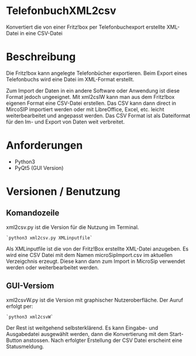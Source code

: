 # TelefonbuchXML2csv

Konvertiert die von einer Fritz!box per Telefonbuchexport erstellte XML-Datei in eine CSV-Datei   

# Beschreibung
Die Fritz!box kann angelegte Telefonbücher exportieren. Beim Export eines Telefonbuchs wird eine Datei im XML-Format erstellt. 

Zum Import der Daten in ein andere Software oder Anwendung ist diese Format jedoch ungeeignet. Mit xml2cslW kann man aus dem Fritz!box eigenen Format eine CSV-Datei erstellen.
Das CSV kann dann direct in MircoSIP importiert werden oder mit LibreOffice, Excel, etc. leicht weiterbearbeitet und angepasst werden. Das CSV Format ist als Dateiformat für den Im- und Export von Daten weit verbreitet.

# Anforderungen
+ Python3  
+ PyQt5 (GUI Version) 

# Versionen / Benutzung

## Komandozeile 
xml2csv.py ist die Version für die Nutzung im Terminal. 

    `python3 xml2csv.py XMLinputfile`

Als XMLinputfile ist die von der Fritz!Box erstellte XML-Datei anzugeben. Es wird eine CSV Datei mit dem Namen microSipImport.csv 
im aktuellen Verzeigchnis erzeugt. Diese kann dann zum Import in MicroSip verwendet werden oder weiterbearbeitet werden. 

## GUI-Versiom    
xml2csvW.py ist die Version mit graphischer Nutzeroberfläche. 
Der Auruf erfolgt per:

    `python3 xml2csvW`

Der Rest ist weitgehend selbsterklärend. Es kann Eingabe- und Ausgabedatei ausgewählt werden, dann die Konvertierung mit dem Start-Button anstossen. Nach erfolgter Erstellung der CSV Datei erscheint eine Statusmeldung.        